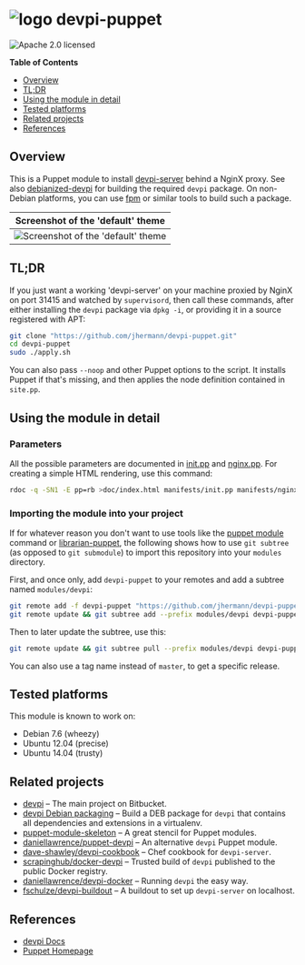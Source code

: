 # ![logo](https://raw.githubusercontent.com/jhermann/devpi-puppet/master/doc/static/logo-32.png) devpi-puppet

![Apache 2.0 licensed](http://img.shields.io/badge/license-Apache_2.0-red.svg)

**Table of Contents**

- [Overview](#user-content-overview)
- [TL;DR](#user-content-tldr)
- [Using the module in detail](#user-content-using-the-module-in-detail)
- [Tested platforms](#user-content-tested-platforms)
- [Related projects](#user-content-related-projects)
- [References](#user-content-references)


## Overview

This is a Puppet module to install [devpi-server](http://doc.devpi.net/latest/) behind a NginX proxy.
See also [debianized-devpi](https://github.com/jhermann/devpi-enterprisey/tree/master/debianized-devpi)
for building the required `devpi` package.
On non-Debian platforms, you can use [fpm](https://github.com/jordansissel/fpm) or similar tools to build such a package.

| Screenshot of the 'default' theme |
|:-------------:|
| ![Screenshot of the 'default' theme](https://raw.githubusercontent.com/jhermann/devpi-puppet/master/doc/static/theme-default.png) |


## TL;DR

If you just want a working 'devpi-server' on your machine proxied by NginX on port 31415
and watched by `supervisord`, then call these commands, after either installing
the `devpi` package via `dpkg -i`, or providing it in a source registered with APT:

```sh
git clone "https://github.com/jhermann/devpi-puppet.git"
cd devpi-puppet
sudo ./apply.sh
```

You can also pass `--noop` and other Puppet options to the script.
It installs Puppet if that's missing, and then applies the node definition contained in `site.pp`.


## Using the module in detail

### Parameters

All the possible parameters are documented in
[init.pp](https://github.com/jhermann/devpi-puppet/tree/master/manifests/init.pp) and
[nginx.pp](https://github.com/jhermann/devpi-puppet/tree/master/manifests/nginx.pp).
For creating a simple HTML rendering, use this command:

```sh
rdoc -q -SN1 -E pp=rb >doc/index.html manifests/init.pp manifests/nginx.pp
```


### Importing the module into your project

If for whatever reason you don't want to use tools like
the [puppet module](https://docs.puppetlabs.com/puppet/latest/reference/modules_installing.html) command
or [librarian-puppet](http://librarian-puppet.com/),
the following shows how to use `git subtree` (as opposed to `git submodule`)
to import this repository into your `modules` directory.

First, and once only, add `devpi-puppet` to your remotes and add a subtree named `modules/devpi`:

```sh
git remote add -f devpi-puppet "https://github.com/jhermann/devpi-puppet.git"
git remote update && git subtree add --prefix modules/devpi devpi-puppet master --squash
```

Then to later update the subtree, use this:

```sh
git remote update && git subtree pull --prefix modules/devpi devpi-puppet master --squash
```

You can also use a tag name instead of `master`, to get a specific release.


## Tested platforms

This module is known to work on:

* Debian 7.6 (wheezy)
* Ubuntu 12.04 (precise)
* Ubuntu 14.04 (trusty)


## Related projects

* [devpi](https://bitbucket.org/hpk42/devpi) – The main project on Bitbucket.
* [devpi Debian packaging](https://github.com/jhermann/devpi-enterprisey/tree/master/debianized-devpi) – Build a DEB package for `devpi` that contains all dependencies and extensions in a virtualenv.
* [puppet-module-skeleton](https://github.com/garethr/puppet-module-skeleton) – A great stencil for Puppet modules.
* [daniellawrence/puppet-devpi](https://github.com/daniellawrence/puppet-devpi) – An alternative `devpi` Puppet module.
* [dave-shawley/devpi-cookbook](https://github.com/dave-shawley/devpi-cookbook) – Chef cookbook for `devpi-server`.
* [scrapinghub/docker-devpi](https://github.com/scrapinghub/docker-devpi) – Trusted build of `devpi` published to the public Docker registry.
* [daniellawrence/devpi-docker](https://github.com/daniellawrence/devpi-docker) – Running `devpi` the easy way.
* [fschulze/devpi-buildout](https://github.com/fschulze/devpi-buildout) – A buildout to set up `devpi-server` on localhost.


## References

* [devpi Docs](http://doc.devpi.net/latest/)
* [Puppet Homepage](https://puppetlabs.com/puppet/puppet-open-source)
